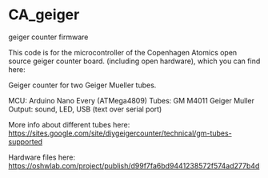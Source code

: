 # CA_geiger
geiger counter firmware

This code is for the microcontroller of the Copenhagen Atomics open source geiger counter board. (including open hardware), which you can find here:

Geiger counter for two Geiger Mueller tubes.


MCU: Arduino Nano Every (ATMega4809)
Tubes: GM M4011 Geiger Muller
Output: sound, LED, USB (text over serial port)


More info about different tubes here:
https://sites.google.com/site/diygeigercounter/technical/gm-tubes-supported

Hardware files here:
https://oshwlab.com/project/publish/d99f7fa6bd9441238572f574ad277b4d

